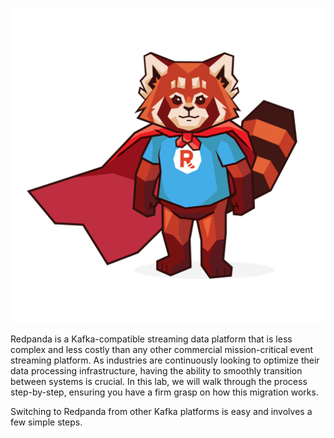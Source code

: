 ![Reliable Panda](./images/reliable_panda.png)



Redpanda is a Kafka-compatible streaming data platform that is less complex and less costly than any other commercial mission-critical event streaming platform. As industries are continuously looking to optimize their data processing infrastructure, having the ability to smoothly transition between systems is crucial. In this lab, we will walk through the process step-by-step, ensuring you have a firm grasp on how this migration works.


Switching to Redpanda from other Kafka platforms is easy and involves a few simple steps. 


